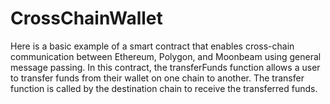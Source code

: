 # CrossChainWallet
Here is a basic example of a smart contract that enables cross-chain communication between Ethereum, Polygon, and Moonbeam using general message passing.
In this contract, the transferFunds function allows a user to transfer funds from their wallet on one chain to another. The transfer function is called by the destination chain to receive the transferred funds.

